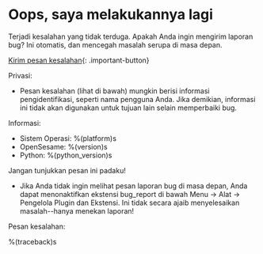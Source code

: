 # Oops, saya melakukannya lagi

Terjadi kesalahan yang tidak terduga. Apakah Anda ingin mengirim laporan bug? Ini otomatis, dan mencegah masalah serupa di masa depan.

[Kirim pesan kesalahan](opensesame://event.bug_report_send){: .important-button}

Privasi:

- Pesan kesalahan (lihat di bawah) mungkin berisi informasi pengidentifikasi, seperti nama pengguna Anda. Jika demikian, informasi ini tidak akan digunakan untuk tujuan lain selain memperbaiki bug.

Informasi:

- Sistem Operasi: %(platform)s
- OpenSesame: %(version)s
- Python: %(python_version)s

Jangan tunjukkan pesan ini padaku!

- Jika Anda tidak ingin melihat pesan laporan bug di masa depan, Anda dapat menonaktifkan ekstensi bug_report di bawah Menu → Alat → Pengelola Plugin dan Ekstensi. Ini tidak secara ajaib menyelesaikan masalah--hanya menekan laporan!

Pesan kesalahan:

%(traceback)s